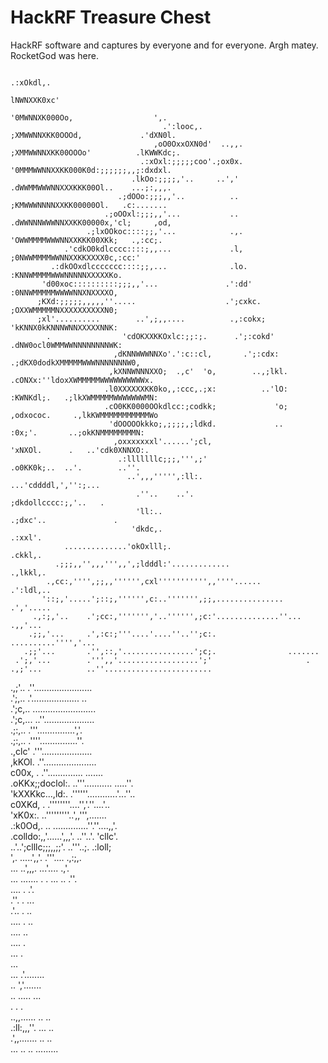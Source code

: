 # HackRF Treasure Chest
 HackRF software and captures by everyone and for everyone. Argh matey.
 RocketGod was here.

																															  
																						 .:xOkdl,.                            
																						 lNWNXXK0xc'                          
																						'0MWNNXK000Oo,                  ',.   
									  .':looc,.                                         ;XMWWNNXKK0OOOd,             .'dXN0l. 
									,oO0OxxOXN0d'  ..,,.                                ;XMMWWNNXKK00OOOo'          .lKWWKdc;.
								 .:xOxl:;;;;;coo'.;ox0x.                                '0MMMWWNNXXKK000K0d:;;;;;;,,;:dxdxl.  
							   .lkOo:;;;;,'..     ..','                                 .dWWMMWWWNNXXXKKK00Ol..    ...;:,,,.  
							.;dOOo:;;;,,'..          ..                                  ;KMWWWNNNNXXKK00000Ol.   .c:.......  
						 .;oOOxl:;;;,,'...           ..                                  .dWWNNNWWWNNXXKK00000x,'cl;     ,od, 
					 .;lxOOkoc::::;;,'...            .,.                                  'OWWMMMMWWWNNXXKKK00XKk;   .,:cc;.  
				.'cdkO0kdlcccc::::;,,...             .l,                                   ;0NWWMMMMWWNNXXKKXXXX0c,:cc:'      
			 .:dkOOxdlccccccc::::;;,...              .lo.                                   :KNNWMMMMWWWNNNNNXXXXXKo.         
		   'd00xoc::::::::::;;;,,'...               .':dd'                                   :0NNWMMMMMWWWWNNXNXXXXO,         
		  ;KXd:;;;;;,,,,,''.....                    .';cxkc.                                  ;OXXWMMMMMNXXXXXXXXXXN0;        
		  ;xl'..........        ..',;,,....          .,:cokx;                                  'kKNNX0kKNNNWNNXXXXXNNK:       
			.                'cdOKXXKKOxlc:;;:;.      .';:cokd'                                .dNW0ocl0WMMWWNNNNNNNNWK:      
						   ,dKNNWWWNNXo'.':c::cl,       .';:cdx:                            .;dKX0dodkXMMMMMWWWNNNNNNNW0,     
						  ,kXNNWNNNXXO;  .,c'  'o,        ..,;lkl.                        .cONXx:''ldoxXWMMMMMWWWWWWWWWWx.    
						 .l0XXXXXXKK0ko,,:ccc,.;x:          ..'lO:                       :KWNKdl;.   .;lkXWMMMMMWWWWWWWMN:    
						 .cO0KK0000OOkdlcc:;codkk;             'o;                       ,odxococ.     .,lkKWMMMMMMMMMMMWo    
						  'dOOOOOkkko;,;;;;,;ldkd.             ..                           :0x;'.       ..;okKNMMMMMMMMN:    
						   ,oxxxxxxxl'......';cl,                                          'xNXOl.      .   ..'cdk0XNNXO:.    
							.:lllllllc;;;,''',;'                                          .o0KK0k;..  ..'.        ..''.       
							  ..',,,''''',:ll:.                                        ...'cddddl,','':;...                   
								.''..    ..'.                                         ;dkdollcccc:;,'..   .                   
								'll:..                                             .;dxc'..               .                   
							   'dkdc,.                                           .:xxl'.                                      
				..............'okOxlll;.                                       .ckkl,.                                        
			  .;;;,,'',,,''',,',;ldddl:'.............                       .,lkkl,.                                          
			.,cc:,'''',;;,,'''''',cxl''''''''''',,''''......              .':ldl,..                                           
		   '::;,'.....';::;,'''''',c:..''''''',;;,...............       .','.....                                             
		 .,:;,'..    .';cc:,''''''','..'''''',;c:'..............''...  .,,'...                                                
		.;;,'...     .',:c:;'''....'....''..'';c:.       ..........'''','...                                                  
	   .;;'...       .'',::,'................';c;.                .......                                                     
	 .';,'...        .''',,'..................';'                     .                                                       
	.,;'...          ..''........................                                                                             
   .,;'..             .''.......................                                                                              
  .';,..              .'...................  ..                                                                               
  .';c,..             .........................                                                                               
  .';c,...            ..''....................                                                                                
   .;:,..              .'''...............','.                                                                                
   .;:,..              .''''...............''.                                                                                
   .,clc'              .'''....................                                                                               
	,kKOl.             .''.....................                                                                               
	 c00x,   .         .''.............. .......                                                                              
	 .oKKx;;doclol:.  ..'''...........  .....''.                                                                              
	  'kXXKkc...,ld:. .''''''............'...''..                                                                             
	   c0XKd,     .   .''''''''....'','.''....'..                                                                             
	   'xK0x:.        ..'''''''''..',,''',.......                                                                             
	   .:k0Od,.  ..    ..............''.''....,,'.                                                                            
		.colldo:,,'......',,,'.    ..''..'.  'cllc'.                                                                          
		 ..'..';clllc;;;,,;;'.    ..'''..;.   .:loll;                                                                         
		   ',.    .....',,'.       .'''....    .,:;,.                                                                         
			...    ..',,,.         ...'....      .,'.                                                                         
			  ... .......    .     . ... ..      .''.                                                                         
					....    .                     .'.                                                                         
					.''.    .                     ...                                                                         
					.'..   .                       ..                                                                         
				   ....    .                       ..                                                                         
				   ....                             ..                                                                        
				   ....                              .                                                                        
				   ...                               .                                                                        
				   ...                                                                                                        
				   ...                       .'........                                                                       
				   ..                        ','.......                                                                       
				   ..                        .....  ...                                                                       
				   .                          .      .                                                                        
				..,,......                    ..    ..                                                                        
			   .:ll:,,,''.                    ...   ..                                                                        
			   .',,.......                     ..  ..                                                
				...   ..                       .. .........                                                           

